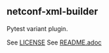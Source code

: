 ## netconf-xml-builder

Pytest variant plugin.

See [LICENSE](LICENSE)
See [README.adoc](README.adoc)
